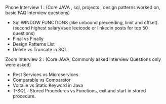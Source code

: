 Phone Interview 1 : (Core JAVA , sql, projects , design patterns worked on, basic FAQ interview questions)

- Sql WINDOW FUNCTIONS (like unbound preceeding, limit and offset). (second highest salary)(see leetcode or linkedin posts for top 50 questions)
- Final vs Finally 
- Design Patterns List 
- Delete vs Truncate in SQL

Zoom Interview 2 : (Core JAVA, Commonly asked Interview Questions only were asked)

- Rest Services vs Microservices
- Comparable vs Comparator
- Voltaile vs Static Keyword in Java
- T-SQL : Stored Procedures vs Functions, exit and start in stored procedure.

